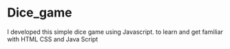 # Dice_game
I developed this simple dice game using Javascript. to learn and get familiar with HTML CSS and Java Script
